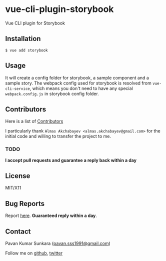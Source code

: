 # vue-cli-plugin-storybook

Vue CLI plugin for Storybook

## Installation

```
$ vue add storybook
```

## Usage

It will create a config folder for storybook, a sample component and a sample story. The webpack config used for storybook is resolved from `vue-cli-service`, which means you don't need to have any special `webpack.config.js` in storybook config folder.

## Contributors
Here is a list of [Contributors](http://github.com/pksunkara/vue-cli-plugin-storybook/contributors)

I particularly thank `Almas Akchabayev <almas.akchabayev@gmail.com>` for the initial code and willing to transfer the project to me.

### TODO

__I accept pull requests and guarantee a reply back within a day__

## License
MIT/X11

## Bug Reports
Report [here](http://github.com/pksunkara/vue-cli-plugin-storybook/issues). __Guaranteed reply within a day__.

## Contact
Pavan Kumar Sunkara (pavan.sss1991@gmail.com)

Follow me on [github](https://github.com/users/follow?target=pksunkara), [twitter](http://twitter.com/pksunkara)
